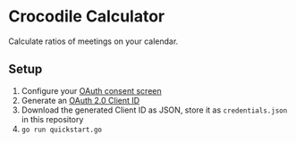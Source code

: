 # Crocodile Calculator

Calculate ratios of meetings on your calendar.

<!-- toc -->

## Setup

1. Configure your [OAuth consent screen](https://console.cloud.google.com/apis/credentials/consent)
1. Generate an [OAuth 2.0 Client ID](https://console.cloud.google.com/apis/credentials)
1. Download the generated Client ID as JSON, store it as `credentials.json` in this repository
1. `go run quickstart.go`
